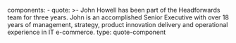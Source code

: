 components:
    - quote: >-
          John Howell has been part of the Headforwards team for three years. John is an accomplished Senior Executive with over 18 years of management, strategy, product innovation delivery and operational experience in IT e-commerce.
        type: quote-component
